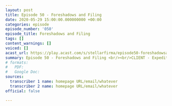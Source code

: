 ```yaml
---
layout: post
title: Episode 50 - Foreshadows and Filing
date: 2020-05-29 15:00:00.000000000 +00:00
categories: episode
episode_number: '050'
episode_title: Foreshadows and Filing
tags: []
content_warnings: []
voiced: []
acast_url: https://play.acast.com/s/stellarfirma/episode50-foreshadowsandfiling
summary: Episode 50 - Foreshadows and Filing <br/><br/>CLIENT - Expediting Review <br/><br/>*ALERT* Line manager review failed due to absenteeism. Standards breach. Case referred to Standards for assessment. Line manager employment status to be reviewed.
# formats:
#   PDF: 
#   Google Doc: 
sources:
  transcriber 1 name: homepage URL/email/whatever
  transcriber 2 name: homepage URL/email/whatever
official: false

---
```


